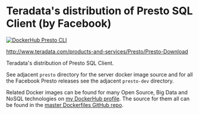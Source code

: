 # Teradata's distribution of Presto SQL Client (by Facebook)

[![DockerHub Presto CLI](https://img.shields.io/badge/DockerHub-buildscale%2Fpresto--cli-blue)](https://hub.docker.com/repository/docker/buildscale/presto-cli)

http://www.teradata.com/products-and-services/Presto/Presto-Download

Teradata's distribution of Presto SQL Client.

See adjacent `presto` directory for the server docker image source and for all the Facebook Presto releases see the adjacent `presto-dev` directory.

Related Docker images can be found for many Open Source, Big Data and NoSQL technologies on [my DockerHub profile](https://hub.docker.com/r/buildscale). The source for them all can be found in the [master Dockerfiles GitHub repo](https://github.com/BuildScale/Dockerfiles/).
